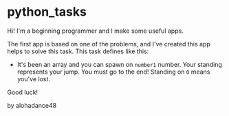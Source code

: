 # python_tasks

Hi! I'm a beginning programmer and I make some useful apps.

The first app is based on one of the problems, and I've created this app helps to solve this task.
This task defines like this:
- It's been an array and you can spawn on `number1` number. Your standing represents your jump. You must go to the end! Standing on `0` means you've lost.

Good luck! 

by alohadance48 
